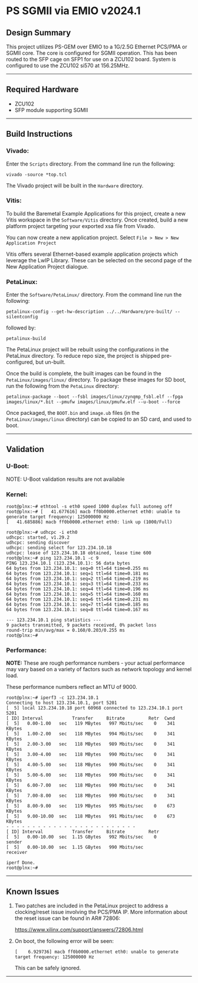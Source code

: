 # PS SGMII via EMIO v2024.1

## **Design Summary**

This project utilizes PS-GEM over EMIO to a 1G/2.5G Ethernet PCS/PMA or SGMII core. The core is configured for SGMII operation. This has been routed to the SFP cage on SFP1 for use on a ZCU102 board. System is configured to use the ZCU102 si570 at 156.25MHz.

---

## **Required Hardware**

- ZCU102
- SFP module supporting SGMII

---

## **Build Instructions**

### **Vivado:**

Enter the `Scripts` directory. From the command line run the following:

`vivado -source *top.tcl`

The Vivado project will be built in the `Hardware` directory.

### **Vitis**:

To build the Baremetal Example Applications for this project, create a new Vitis workspace in the `Software/Vitis` directory. Once created, build a new platform project targeting your exported xsa file from Vivado.

You can now create a new application project. Select `File > New > New Application Project`

Vitis offers several Ethernet-based example application projects which leverage the LwIP Library. These can be selected on the second page of the New Application Project dialogue.

### **PetaLinux**:

Enter the `Software/PetaLinux/` directory. From the command line run the following:

`petalinux-config --get-hw-description ../../Hardware/pre-built/ --silentconfig`

followed by:

`petalinux-build`

The PetaLinux project will be rebuilt using the configurations in the PetaLinux directory. To reduce repo size, the project is shipped pre-configured, but un-built.

Once the build is complete, the built images can be found in the `PetaLinux/images/linux/`
directory. To package these images for SD boot, run the following from the `PetaLinux` directory:

`petalinux-package --boot --fsbl images/linux/zynqmp_fsbl.elf --fpga images/linux/*.bit --pmufw images/linux/pmufw.elf --u-boot --force`

Once packaged, the `BOOT.bin` and `image.ub` files (in the `PetaLinux/images/linux` directory) can be copied to an SD card, and used to boot.

---

## **Validation**

### **U-Boot:**
NOTE: U-Boot validation results are not available

### **Kernel:**
```
root@plnx:~# ethtool -s eth0 speed 1000 duplex full autoneg off
root@plnx:~# [   41.677616] macb ff0b0000.ethernet eth0: unable to generate target frequency: 125000000 Hz
[   41.685886] macb ff0b0000.ethernet eth0: link up (1000/Full)

root@plnx:~# udhcpc -i eth0
udhcpc: started, v1.29.2
udhcpc: sending discover
udhcpc: sending select for 123.234.10.18
udhcpc: lease of 123.234.10.18 obtained, lease time 600
root@plnx:~# ping 123.234.10.1 -c 9
PING 123.234.10.1 (123.234.10.1): 56 data bytes
64 bytes from 123.234.10.1: seq=0 ttl=64 time=0.255 ms
64 bytes from 123.234.10.1: seq=1 ttl=64 time=0.181 ms
64 bytes from 123.234.10.1: seq=2 ttl=64 time=0.219 ms
64 bytes from 123.234.10.1: seq=3 ttl=64 time=0.233 ms
64 bytes from 123.234.10.1: seq=4 ttl=64 time=0.196 ms
64 bytes from 123.234.10.1: seq=5 ttl=64 time=0.160 ms
64 bytes from 123.234.10.1: seq=6 ttl=64 time=0.231 ms
64 bytes from 123.234.10.1: seq=7 ttl=64 time=0.185 ms
64 bytes from 123.234.10.1: seq=8 ttl=64 time=0.167 ms

--- 123.234.10.1 ping statistics ---
9 packets transmitted, 9 packets received, 0% packet loss
round-trip min/avg/max = 0.160/0.203/0.255 ms
root@plnx:~#
```
### **Performance:**
**NOTE:** These are rough performance numbers - your actual performance may vary based on a variety of factors such as network topology and kernel load.

These performance numbers reflect an MTU of 9000.
```
root@plnx:~# iperf3 -c 123.234.10.1
Connecting to host 123.234.10.1, port 5201
[  5] local 123.234.10.18 port 60968 connected to 123.234.10.1 port 5201
[ ID] Interval           Transfer     Bitrate         Retr  Cwnd
[  5]   0.00-1.00   sec   119 MBytes   997 Mbits/sec    0    341 KBytes
[  5]   1.00-2.00   sec   118 MBytes   994 Mbits/sec    0    341 KBytes
[  5]   2.00-3.00   sec   118 MBytes   989 Mbits/sec    0    341 KBytes
[  5]   3.00-4.00   sec   118 MBytes   990 Mbits/sec    0    341 KBytes
[  5]   4.00-5.00   sec   118 MBytes   990 Mbits/sec    0    341 KBytes
[  5]   5.00-6.00   sec   118 MBytes   990 Mbits/sec    0    341 KBytes
[  5]   6.00-7.00   sec   118 MBytes   990 Mbits/sec    0    341 KBytes
[  5]   7.00-8.00   sec   118 MBytes   990 Mbits/sec    0    341 KBytes
[  5]   8.00-9.00   sec   119 MBytes   995 Mbits/sec    0    673 KBytes
[  5]   9.00-10.00  sec   118 MBytes   991 Mbits/sec    0    673 KBytes
- - - - - - - - - - - - - - - - - - - - - - - - -
[ ID] Interval           Transfer     Bitrate         Retr
[  5]   0.00-10.00  sec  1.15 GBytes   992 Mbits/sec    0             sender
[  5]   0.00-10.00  sec  1.15 GBytes   990 Mbits/sec                  receiver

iperf Done.
root@plnx:~#
```
---

## **Known Issues**

1. Two patches are included in the PetaLinux project to address a clocking/reset issue involving the PCS/PMA IP. More information about the reset issue can be found in AR# 72806:

    https://www.xilinx.com/support/answers/72806.html

2. On boot, the following error will be seen:

    `[    6.929736] macb ff0b0000.ethernet eth0: unable to generate target frequency: 125000000 Hz`

    This can be safely ignored.
---
